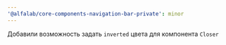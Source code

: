 ```yaml
---
'@alfalab/core-components-navigation-bar-private': minor
---
```


Добавили возможность задать `inverted` цвета для компонента `Closer`
